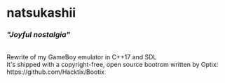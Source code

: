 # natsukashii
### _"Joyful nostalgia"_
</br>
Rewrite of my GameBoy emulator in C++17 and SDL</br>
It's shipped with a copyright-free, open source bootrom written by Optix:</br>
https://github.com/Hacktix/Bootix